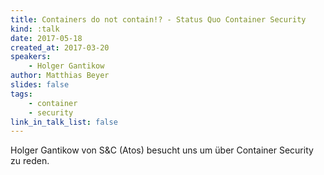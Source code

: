 ```yaml
---
title: Containers do not contain!? - Status Quo Container Security
kind: :talk
date: 2017-05-18
created_at: 2017-03-20
speakers:
    - Holger Gantikow
author: Matthias Beyer
slides: false
tags:
    - container
    - security
link_in_talk_list: false
---
```


Holger Gantikow von S&C (Atos) besucht uns um über Container Security zu
reden.
